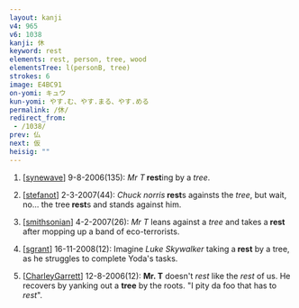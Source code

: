```yaml
---
layout: kanji
v4: 965
v6: 1038
kanji: 休
keyword: rest
elements: rest, person, tree, wood
elementsTree: l(personB, tree)
strokes: 6
image: E4BC91
on-yomi: キュウ
kun-yomi: やす.む、やす.まる、やす.める
permalink: /休/
redirect_from:
 - /1038/
prev: 仏
next: 仮
heisig: ""
---
```


1) [<a href="http://kanji.koohii.com/profile/synewave">synewave</a>] 9-8-2006(135): <em>Mr T</em><strong> rest</strong>ing by a <em>tree</em>.

2) [<a href="http://kanji.koohii.com/profile/stefanot">stefanot</a>] 2-3-2007(44): <em>Chuck norris</em><strong> rest</strong>s againsts the <em>tree</em>, but wait, no... the tree<strong> rest</strong>s and stands against him.

3) [<a href="http://kanji.koohii.com/profile/smithsonian">smithsonian</a>] 4-2-2007(26): <em>Mr T</em> leans against a <em>tree</em> and takes a<strong> rest</strong> after mopping up a band of eco-terrorists.

4) [<a href="http://kanji.koohii.com/profile/sgrant">sgrant</a>] 16-11-2008(12): Imagine <em>Luke Skywalker</em> taking a<strong> rest</strong> by a tree, as he struggles to complete Yoda&#039;s tasks.

5) [<a href="http://kanji.koohii.com/profile/CharleyGarrett">CharleyGarrett</a>] 12-8-2006(12): <strong>Mr. T</strong> doesn&#039;t <em>rest</em> like the <em>rest</em> of us. He recovers by yanking out a <strong>tree</strong> by the roots. &quot;I pity da foo that has to <em>rest</em>&quot;.

